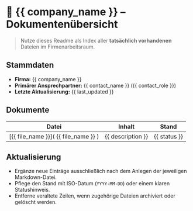 # 📂 {{ company_name }} – Dokumentenübersicht

> Nutze dieses Readme als Index aller **tatsächlich vorhandenen** Dateien im Firmenarbeitsraum.

## Stammdaten
- **Firma:** {{ company_name }}
- **Primärer Ansprechpartner:** {{ contact_name }} ({{ contact_role }})
- **Letzte Aktualisierung:** {{ last_updated }}

## Dokumente

| Datei | Inhalt | Stand |
|-------|--------|-------|
| [{{ file_name }}]( {{ file_name }} ) | {{ description }} | {{ status }} |

<!-- Dupliziere die Tabellenzeile nur für Dateien, die wirklich existieren. Entferne Platzhalterzeilen, sobald die Datei nicht mehr vorliegt. -->

## Aktualisierung
- Ergänze neue Einträge ausschließlich nach dem Anlegen der jeweiligen Markdown-Datei.
- Pflege den Stand mit ISO-Datum (`YYYY-MM-DD`) oder einem klaren Statushinweis.
- Entferne veraltete Zeilen, wenn zugehörige Dateien archiviert oder gelöscht werden.
